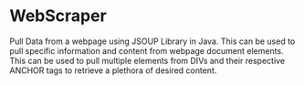 # WebScraper
Pull Data from a webpage using JSOUP Library in Java. This can be used to pull specific information and content from webpage document elements. This can be used to pull multiple elements from DIVs and their respective ANCHOR tags to retrieve a plethora of desired content.
